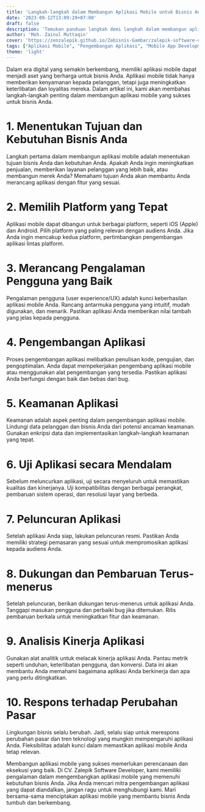 ```yaml
---
title: 'Langkah-langkah dalam Membangun Aplikasi Mobile untuk Bisnis Anda'
date: '2023-09-12T13:09:29+07:00'
draft: false
description: 'Temukan panduan langkah demi langkah dalam membangun aplikasi mobile yang sukses untuk bisnis Anda. Dari menentukan tujuan hingga peluncuran resmi, kami akan membantu Anda menciptakan aplikasi yang memenuhi kebutuhan Anda dan memberikan nilai tambah kepada pengguna Anda.'
author: 'Moh. Zainul Muttaqin'
cover: 'https://zenzalepik.github.io/Zabisnis-Gambar/zalepik-software-developer-langkah-langkah-dalam-membangun-aplikasi-mobile-untuk-bisnis-anda.png'
tags: ["Aplikasi Mobile", "Pengembangan Aplikasi", "Mobile App Development", "User Experience", "Keamanan Aplikasi", "Peluncuran Aplikasi", "Pemasaran Aplikasi", "Analisis Aplikasi", "Keamanan Data Mobile", "Perencanaan Aplikasi"] 
theme: 'light'
---
```

Dalam era digital yang semakin berkembang, memiliki aplikasi mobile dapat menjadi aset yang berharga untuk bisnis Anda. Aplikasi mobile tidak hanya memberikan kenyamanan kepada pelanggan, tetapi juga meningkatkan keterlibatan dan loyalitas mereka. Dalam artikel ini, kami akan membahas langkah-langkah penting dalam membangun aplikasi mobile yang sukses untuk bisnis Anda.

# **1. Menentukan Tujuan dan Kebutuhan Bisnis Anda**

Langkah pertama dalam membangun aplikasi mobile adalah menentukan tujuan bisnis Anda dan kebutuhan Anda. Apakah Anda ingin meningkatkan penjualan, memberikan layanan pelanggan yang lebih baik, atau membangun merek Anda? Memahami tujuan Anda akan membantu Anda merancang aplikasi dengan fitur yang sesuai.

# **2. Memilih Platform yang Tepat**

Aplikasi mobile dapat dibangun untuk berbagai platform, seperti iOS (Apple) dan Android. Pilih platform yang paling relevan dengan audiens Anda. Jika Anda ingin mencakup kedua platform, pertimbangkan pengembangan aplikasi lintas platform.

# **3. Merancang Pengalaman Pengguna yang Baik**

Pengalaman pengguna (user experience/UX) adalah kunci keberhasilan aplikasi mobile Anda. Rancang antarmuka pengguna yang intuitif, mudah digunakan, dan menarik. Pastikan aplikasi Anda memberikan nilai tambah yang jelas kepada pengguna.

# **4. Pengembangan Aplikasi**

Proses pengembangan aplikasi melibatkan penulisan kode, pengujian, dan pengoptimalan. Anda dapat mempekerjakan pengembang aplikasi mobile atau menggunakan alat pengembangan yang tersedia. Pastikan aplikasi Anda berfungsi dengan baik dan bebas dari bug.

# **5. Keamanan Aplikasi**

Keamanan adalah aspek penting dalam pengembangan aplikasi mobile. Lindungi data pelanggan dan bisnis Anda dari potensi ancaman keamanan. Gunakan enkripsi data dan implementasikan langkah-langkah keamanan yang tepat.

# **6. Uji Aplikasi secara Mendalam**

Sebelum meluncurkan aplikasi, uji secara menyeluruh untuk memastikan kualitas dan kinerjanya. Uji kompatibilitas dengan berbagai perangkat, pembaruan sistem operasi, dan resolusi layar yang berbeda.

# **7. Peluncuran Aplikasi**

Setelah aplikasi Anda siap, lakukan peluncuran resmi. Pastikan Anda memiliki strategi pemasaran yang sesuai untuk mempromosikan aplikasi kepada audiens Anda.

# **8. Dukungan dan Pembaruan Terus-menerus**

Setelah peluncuran, berikan dukungan terus-menerus untuk aplikasi Anda. Tanggapi masukan pengguna dan perbaiki bug jika ditemukan. Rilis pembaruan berkala untuk meningkatkan fitur dan keamanan.

# **9. Analisis Kinerja Aplikasi**

Gunakan alat analitik untuk melacak kinerja aplikasi Anda. Pantau metrik seperti unduhan, keterlibatan pengguna, dan konversi. Data ini akan membantu Anda memahami bagaimana aplikasi Anda berkinerja dan apa yang perlu ditingkatkan.

# **10. Respons terhadap Perubahan Pasar**

Lingkungan bisnis selalu berubah. Jadi, selalu siap untuk merespons perubahan pasar dan tren teknologi yang mungkin mempengaruhi aplikasi Anda. Fleksibilitas adalah kunci dalam memastikan aplikasi mobile Anda tetap relevan.

Membangun aplikasi mobile yang sukses memerlukan perencanaan dan eksekusi yang baik. Di CV. Zalepik Software Developer, kami memiliki pengalaman dalam mengembangkan aplikasi mobile yang memenuhi kebutuhan bisnis Anda. Jika Anda mencari mitra pengembangan aplikasi yang dapat diandalkan, jangan ragu untuk menghubungi kami. Mari bersama-sama menciptakan aplikasi mobile yang membantu bisnis Anda tumbuh dan berkembang.
